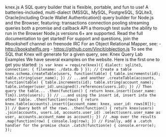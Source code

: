 knex.js A SQL query builder that is flexible, portable, and fun to use! A batteries-included, multi-dialect (MSSQL, MySQL, PostgreSQL, SQLite3, Oracle(including Oracle Wallet Authentication)) query builder for Node.js and the Browser, featuring: transactions connection pooling streaming queries both a promise and callback API a thorough test suite the ability to run in the Browser Node.js versions 6+ are supported. Read the full documentation to get started! For support and questions, join the #bookshelf channel on freenode IRC For an Object Relational Mapper, see: - http://bookshelfjs.org - https://github.com/Vincit/objection.js To see the SQL that Knex will generate for a given query, see: Knex Query Lab Examples We have several examples on the website. Here is the first one to get you started: ```js var knex = require(knex)({ dialect: sqlite3, connection: { filename: ./data.db } }); // Create a table knex.schema.createTable(users, function(table) { table.increments(id); table.string(user_name); }) // ...and another .createTable(accounts, function(table) { table.increments(id); table.string(account_name); table.integer(user_id).unsigned().references(users.id); }) // Then query the table... .then(function() { return knex.insert({user_name: Tim}).into(users); }) // ...and using the insert id, insert into the other table. .then(function(rows) { return knex.table(accounts).insert({account_name: knex, user_id: rows[0]}); }) // Query both of the rows. .then(function() { return knex(users) .join(accounts, users.id, accounts.user_id) .select(users.user_name as user, accounts.account_name as account); }) // .map over the results .map(function(row) { console.log(row); }) // Finally, add a .catch handler for the promise chain .catch(function(e) { console.error(e); }); ```